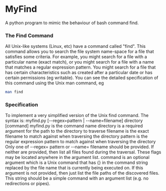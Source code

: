 # MyFind
A python program to mimic the behaviour of bash command find.

### The Find Command
All Unix-like systems (Linux, etc) have a command called "find". This command allows you to search the file system name-space for a file that satisfies some criteria.
For example, you might search for a file with a particular name (exact match), or you might search for a file with a name that matches a regular expression pattern. You might search for a file that has certain characteristics such as created after a particular date or has certain permissions (eg writable).
You can see the detailed specification of this command using the Unix man command, eg 

```bash
man find
```

### Specification
To implement a very simplified version of the Unix find command.
The syntax is:
myfind.py [--regex=pattern | --name=filename] directory [command]
myfind.py is the command name
directory is a required argument for the path to the directory to traverse
filename is the exact filename to match against when traversing the directory
pattern is the regular expression pattern to match against when traversing the
directory
Only one of --regex= pattern or --name= filename should be provided. If
neither are provided, then list all files found during the traversal. These flags may be
located anywhere in the argument list.
command is an optional argument which is a Unix command that has {} in the
command string replaced by the file name that is currently being executed on. If this
argument is not provided, then just list the file paths of the discovered files. This
string should be a simple command with an argument list (e.g. no redirections or
pipes).
